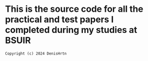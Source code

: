 # This is the source code for all the practical and test papers I completed during my studies at BSUIR

`Copyright (c) 2024 DenisHrtn`